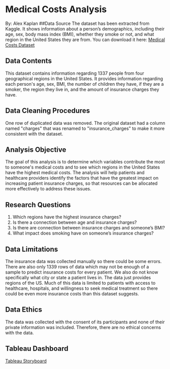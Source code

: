 # Medical Costs Analysis
By: Alex Kaplan 
##Data Source
The dataset has been extracted from Kaggle. It shows information about a person’s demographics, including their age, sex, body mass index (BMI), whether they smoke or not, and what region in the United States they are from. You can download it here: [Medical Costs Dataset](https://www.kaggle.com/datasets/mirichoi0218/insurance/)
## Data Contents
This dataset contains information regarding 1337 people from four geographical regions in the United States. It provides information regarding each person's age, sex, BMI, the number of children they have, if they are a smoker, the region they live in, and the amount of insurance charges they have. 
## Data Cleaning Procedures
One row of duplicated data was removed. The original dataset had a column named "charges" that was renamed to "insurance_charges" to make it more consistent with the dataset. 
## Analysis Objective
The goal of this analysis is to determine which variables contribute the most to someone's medical costs and to see which regions in the United States have the highest medical costs. The analysis will help patients and healthcare providers identify the factors that have the greatest impact on increasing patient insurance charges, so that resources can be allocated more effectively to address these issues.
## Research Questions
1.	Which regions have the highest insurance charges?
2.	Is there a connection between age and insurance charges?
3.	Is there are connection between insurance charges and someone’s BMI?
4.	What impact does smoking have on someone’s insurance charges?
## Data Limitations
The insurance data was collected manually so there could be some errors. There are also only 1339 rows of data which may not be enough of a sample to predict insurance costs for every patient. We also do not know specifically what city or state a patient lives in. The data just provides regions of the US.  Much of this data is limited to patients with access to healthcare, hospitals, and willingness to seek medical treatment so there could be even more insurance costs than this dataset suggests. 
## Data Ethics
The data was collected with the consent of its participants and none of their private information was included. Therefore, there are no ethical concerns with the data. 
## Tableau Dashboard
[Tableau Storyboard](https://public.tableau.com/app/profile/alex.kaplan3758/viz/InsuranceChargesAnalysis/MedicalCostsAnalysis?publish=yes)
